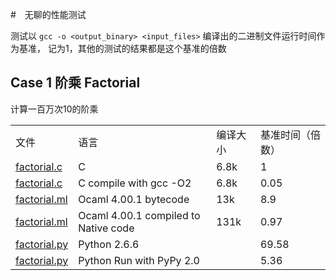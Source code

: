#　无聊的性能测试

测试以 `gcc -o <output_binary> <input_files>` 编译出的二进制文件运行时间作为基准，
记为1，其他的测试的结果都是这个基准的倍数

## Case 1 阶乘 Factorial 

计算一百万次10的阶乘

<table>
    <tr>
        <td>文件</td>
        <td>语言</td>
        <td>编译大小</td>
        <td>基准时间（倍数）</td>
    </tr>
    <tr>
        <td><a href="factorial.c">factorial.c</a></td>
        <td>C</td>
        <td>6.8k</td>
        <td>1</td>
    </tr>
    <tr>
        <td><a href="factorial.c">factorial.c</a></td>
        <td>C compile with gcc -O2</td>
        <td>6.8k</td>
        <td>0.05</td>
    </tr>
    <tr>
        <td><a href="factorial.ml">factorial.ml</a></td>
        <td>Ocaml 4.00.1 bytecode</td>
        <td>13k</td>
        <td>8.9</td>
    </tr>
    <tr>
        <td><a href="factorial.ml">factorial.ml</a></td>
        <td>Ocaml 4.00.1 compiled to Native code</td>
        <td>131k</td>
        <td>0.97</td>
    </tr>
    <tr>
        <td><a href="factorial.py">factorial.py</a></td>
        <td>Python 2.6.6</td>
        <td></td>
        <td>69.58</td>
    </tr>
    <tr>
        <td><a href="factorial.py">factorial.py</a></td>
        <td>Python Run with PyPy 2.0</td>
        <td></td>
        <td>5.36</td>
    </tr>
</table>


